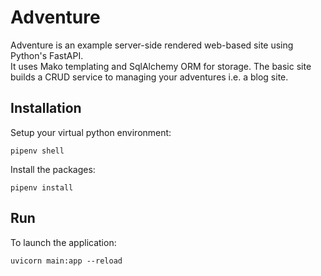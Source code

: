 # Adventure

Adventure is an example server-side rendered web-based site using Python's FastAPI.  
It uses Mako templating and SqlAlchemy ORM for storage.  The basic site builds
a CRUD service to managing your adventures i.e. a blog site.

## Installation

Setup your virtual python environment:
```
pipenv shell
```

Install the packages:
```
pipenv install
```

## Run

To launch the application:
```
uvicorn main:app --reload
```

